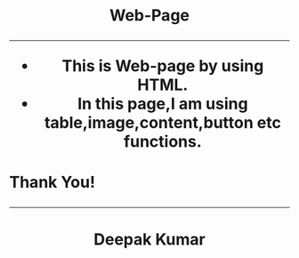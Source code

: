 <h1 align=center> Web-Page

  
  ------
  
  
- This is Web-page by using HTML.
- In this page,I am using table,image,content,button etc functions.

<h1 align=left>Thank You!

-----

<h1 align=center>Deepak Kumar
 
